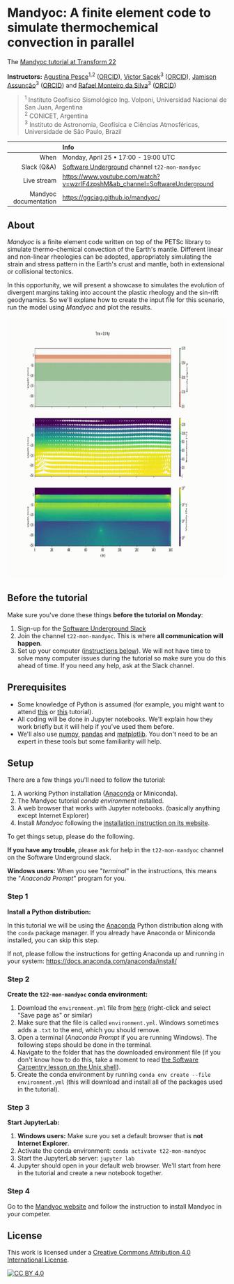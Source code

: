 # Mandyoc: A finite element code to simulate thermochemical convection in parallel

The [Mandyoc tutorial at Transform 22](https://softwareunderground.org/t22-instructor-info)

**Instructors:**
[Agustina Pesce](https://github.com/aguspesce)<sup>1,2</sup> ([ORCID](https://orcid.org/0000-0002-5538-8845)),
[Victor Sacek](https://github.com/victorsacek)<sup>3</sup> ([ORCID](https://orcid.org/0000-0001-9598-5081)),
[Jamison Assunção](https://github.com/jamisonassuncao)<sup>3</sup> ([ORCID](https://orcid.org/0000-0003-2822-2417)) and
[Rafael Monteiro da Silva](https://github.com/rafaelmds)<sup>3</sup> ([ORCID](https://orcid.org/0000-0001-8645-2443))

> <sup>1</sup> Instituto Geofísico Sismológico Ing. Volponi, Universidad Nacional de San Juan, Argentina
> <br> <sup>2</sup> CONICET, Argentina
> <br> <sup>3</sup> Instituto de Astronomia, Geofísica e Ciências Atmosféricas, Universidade de São Paulo, Brazil

|                       | Info                                                                               |
| --------------------: | :--------------------------------------------------------------------------------- |
|                  When | Monday, April 25 • 17:00 - 19:00 UTC                                               |
|           Slack (Q&A) | [Software Underground](https://softwareunderground.org/) channel `t22-mon-mandyoc` |
|           Live stream | https://www.youtube.com/watch?v=wzrIF4zpshM&ab_channel=SoftwareUnderground         |
| Mandyoc documentation | https://ggciag.github.io/mandyoc/                                                  |

## About

_Mandyoc_ is a finite element code written on top of the PETSc library to simulate
thermo-chemical convection of the Earth's mantle.
Different linear and non-linear rheologies can be adopted, appropriately
simulating the strain and stress pattern in the Earth's crust and mantle, both
in extensional or collisional tectonics.

In this opportunity, we will present a showcase to simulates the evolution of
divergent margins taking into account the plastic rheology and the sin-rift
geodynamics.
So we'll explane how to create the input file for this scenario, run the model
using _Mandyoc_ and plot the results.

<img src="img/continental-rift.gif" width="1500" height="600"/>

## Before the tutorial

Make sure you've done these things **before the tutorial on Monday**:

1. Sign-up for the [Software Underground Slack](https://softwareunderground.org/slack)
1. Join the channel `t22-mon-mandyoc`.
   This is where **all communication will happen**.
1. Set up your computer ([instructions below](#setup)).
   We will not have time to solve many computer issues during the tutorial so
   make sure you do this ahead of time.
   If you need any help, ask at the Slack channel.

## Prerequisites

- Some knowledge of Python is assumed (for example, you might want to attend
  [this](https://transform2020.sched.com/event/c7Jm/getting-started-with-python)
  or [this](https://transform2020.sched.com/event/c7Jn/more-python-for-subsurface)
  tutorial).
- All coding will be done in Jupyter notebooks.
  We'll explain how they work briefly but it will help if you've used them before.
- We'll also use [numpy](https://numpy.org/), [pandas](https://pandas.pydata.org/)
  and [matplotlib](https://matplotlib.org/).
  You don't need to be an expert in these tools but some familiarity will help.

## Setup

There are a few things you'll need to follow the tutorial:

1. A working Python installation ([Anaconda](https://www.anaconda.com/) or Miniconda).
2. The Mandyoc tutorial _conda environment_ installed.
3. A web browser that works with Jupyter notebooks.
   (basically anything except Internet Explorer)
4. Install _Mandyoc_ following the [installation instruction on its website](https://ggciag.github.io/mandyoc/files/installation.html).

To get things setup, please do the following.

**If you have any trouble**, please ask for help in the
`t22-mon-mandyoc` channel on the Software Underground slack.

**Windows users:** When you see "_terminal_" in the instructions,
this means the "_Anaconda Prompt_" program for you.

### Step 1

**Install a Python distribution:**

In this tutorial we will be using the [Anaconda](https://www.anaconda.com/)
Python distribution along with the `conda` package manager. If you already have
Anaconda or Miniconda installed, you can skip this step.

If not, please follow the instructions for getting Anaconda up and running in
your system: https://docs.anaconda.com/anaconda/install/

### Step 2

**Create the `t22-mon-mandyoc` conda environment:**

1. Download the `environment.yml` file from
   [here](https://raw.githubusercontent.com/fatiando/transform21/master/environment.yml)
   (right-click and select "Save page as" or similar)
1. Make sure that the file is called `environment.yml`. Windows sometimes adds a
   `.txt` to the end, which you should remove.
1. Open a terminal (_Anaconda Prompt_ if you are running Windows). The
   following steps should be done in the terminal.
1. Navigate to the folder that has the downloaded environment file
   (if you don't know how to do this, take a moment to read [the Software
   Carpentry lesson on the Unix shell](http://swcarpentry.github.io/shell-novice/)).
1. Create the conda environment by running `conda env create --file environment.yml`
   (this will download and install all of the packages used in the tutorial).

### Step 3

**Start JupyterLab:**

1. **Windows users:** Make sure you set a default browser that is **not Internet Explorer**.
1. Activate the conda environment: `conda activate t22-mon-mandyoc`
1. Start the JupyterLab server: `jupyter lab`
1. Jupyter should open in your default web browser. We'll start from here in the
   tutorial and create a new notebook together.

### Step 4

Go to the [Mandyoc website](https://ggciag.github.io/mandyoc/files/installation.html)
and follow the instruction to install Mandyoc in your competer.

## License

This work is licensed under a
[Creative Commons Attribution 4.0 International License][cc-by].

[![CC BY 4.0][cc-by-image]][cc-by]

[cc-by]: http://creativecommons.org/licenses/by/4.0/
[cc-by-image]: https://i.creativecommons.org/l/by/4.0/88x31.png
